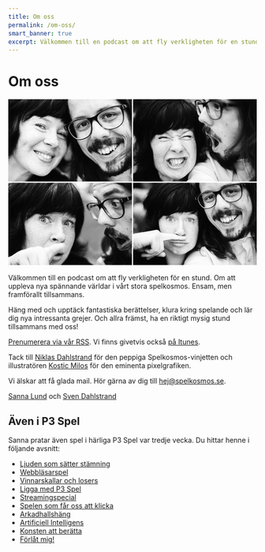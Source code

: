 ```yaml
---
title: Om oss
permalink: /om-oss/
smart_banner: true
excerpt: Välkommen till en podcast om att fly verkligheten för en stund. Om att uppleva nya spännande världar i vårt stora spelkosmos. Både ensam, men framförallt tillsammans.
---
```


# Om oss

<img src="/images/sannasven.jpg" alt="Sanna och Sven">

Välkommen till en podcast om att fly verkligheten för en stund. Om att uppleva nya spännande världar i vårt stora spelkosmos. Ensam, men framförallt tillsammans.

Häng med och upptäck fantastiska berättelser, klura kring spelande och lär dig nya intressanta grejer. Och allra främst, ha en riktigt mysig stund tillsammans med oss!

[Prenumerera via vår RSS][5]. Vi finns givetvis också [på Itunes][6].

Tack till [Niklas Dahlstrand][4] för den peppiga Spelkosmos-vinjetten och illustratören [Kostic Milos][3] för den eminenta pixelgrafiken.

Vi älskar att få glada mail. Hör gärna av dig till <hej@spelkosmos.se>.

[Sanna Lund][1] och [Sven Dahlstrand][2]

## Även i P3 Spel

Sanna pratar även spel i härliga P3 Spel var tredje vecka. Du hittar henne i följande avsnitt:

* [Ljuden som sätter stämning][7]
* [Webbläsarspel][8]
* [Vinnarskallar och losers][9]
* [Ligga med P3 Spel][10]
* [Streamingspecial][11]
* [Spelen som får oss att klicka][12]
* [Arkadhallshäng][13]
* [Artificiell Intelligens][14]
* [Konsten att berätta][15]
* [Förlåt mig!][16]

[1]: http://sannalund.se
[2]: https://svendahlstrand.se
[3]: https://www.fiverr.com/harveydentmd
[4]: https://soundcloud.com/chetreo
[5]: /alla-episoder.rss
[6]: https://itunes.apple.com/se/podcast/spelkosmos/id1074034373
[7]: http://sverigesradio.se/sida/avsnitt/837129?programid=4090
[8]: http://sverigesradio.se/sida/avsnitt/849297?programid=4090
[9]: http://sverigesradio.se/sida/avsnitt/859015?programid=4090
[10]: http://sverigesradio.se/sida/avsnitt/869315?programid=4090
[11]: http://sverigesradio.se/sida/avsnitt/877974?programid=4090
[12]: http://sverigesradio.se/sida/avsnitt/887952?programid=4090
[13]: http://sverigesradio.se/sida/avsnitt/900538?programid=4090
[14]: http://sverigesradio.se/sida/avsnitt/947661?programid=4090
[15]: http://sverigesradio.se/sida/avsnitt/961034?programid=4090
[16]: http://sverigesradio.se/sida/avsnitt/967486?programid=4090

